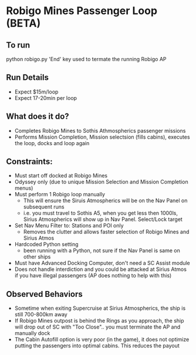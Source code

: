 
# Robigo Mines Passenger Loop (BETA)

## To run
python robigo.py
'End' key used to termate the running Robigo AP
<not integrated with the GUI yet>

## Run Details
- Expect $15m/loop
- Expect 17-20min per loop

## What does it do?
- Completes Robigo Mines to Sothis Athmospherics passenger missions
- Performs Mission Completion, Mission selectsion (fills cabins), executes the loop, docks and 
  loop again

## Constraints:
- Must start off docked at Robigo Mines
- Odyssey only (due to unique Mission Selection and Mission Completion menus)
- Must perform 1 Robigo loop manually
    - This will ensure the Siruis Atmospherics will be on the Nav Panel on subsequent runs
    - i.e. you must travel to Sothis A5, when you get less then 1000ls, Sirius Atmospherics will
      show up in Nav Panel.  Select/Lock target
- Set Nav Menu Filter to: Stations and POI only
    - Removes the clutter and allows faster selection of Robigo Mines and Sirius Atmos
- Hardcoded Python setting
  - been running with a Python, not sure if the Nav Panel is same on other ships
- Must have Advanced Docking Computer, don't need a SC Assist module
- Does not handle interdiction and you could be attacked at Sirius Atmos if you have
  illegal passengers (AP does nothing to help with this)

## Observed Behaviors
- Sometime when exiting Supercruise at Sirius Atmospherics, the ship is still 700-800km away
- If Robigo Mines outpost is behind the Rings as you approach, the ship will drop out of SC
  with "Too Close"..  you must terminate the AP and manually dock 
- The Cabin Autofill option is very poor (in the game), it does not optimize putting the passengers into 
  optimal cabins.  This reduces the payout
